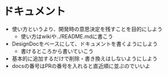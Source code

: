 # ドキュメント
- 使い方というより、開発時の意思決定を残すことを目的にしよう
    - 使い方はwikiや../README.mdに書こう
- DesignDocをベースにして、ドキュメントを書くようにしよう
    - 書けるところから書いていこう
- 基本的に追加するだけで削除・書き換えはしないようにしよう
- docsの番号はPRの番号を入れると直近順に並ぶのでいいよ